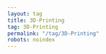 ```yaml
---
layout: tag
title: 3D-Printing
tag: 3D-Printing
permalink: "/tag/3D-Printing"
robots: noindex
---
```

